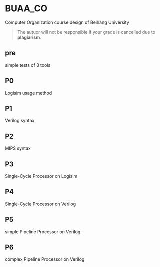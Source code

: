 # BUAA_CO
Computer Organization course design of Beihang University
> The autuor will not be responsible if your grade is cancelled due to **plagiarism**.
## pre
simple tests of 3 tools
## P0
Logisim usage method
## P1
Verilog syntax
## P2
MIPS syntax
## P3
Single-Cycle Processor on Logisim
## P4
Single-Cycle Processor on Verilog
## P5
simple Pipeline Processor on Verilog
## P6
complex Pipeline Processor on Verilog

